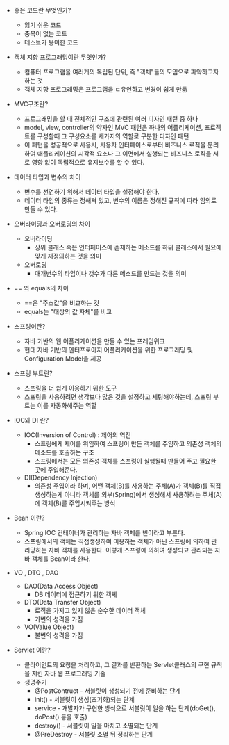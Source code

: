 - 좋은 코드란 무엇인가?
  - 읽기 쉬운 코드
  - 중복이 없는 코드
  - 테스트가 용이한 코드
- 객체 지향 프로그래밍이란 무엇인가?
  - 컴퓨터 프로그램을 여러개의 독립된 단위, 즉 "객체"들의 모임으로 파악하고자 하는 것
  - 객체 지향 프로그래밍은 프로그램을 ㄷ유연하고 변경이 쉽게 만듦
- MVC구조란?
  - 프로그래밍을 할 때 전체적인 구조에 관련된 여러 디자인 패턴 중 하나
  - model, view, controller의 약자인 MVC 패턴은 하나의 어플리케이션, 프로젝트를 구성할때 그 구성요소를 세가지의 역할로 구분한 디자인 패턴
  - 이 패턴을 성공적으로 사용시, 사용자 인터페이스로부터 비즈니스 로직을 분리하여 애플리케이션의 시각적 요소나 그 이면에서 실행되는 비즈니스 로직을 서로 영향 없이 독립적으로 유지보수를 할 수 있다.
- 데이터 타입과 변수의 차이
  - 변수를 선언하기 위해서 데이터 타입을 설정해야 한다.
  - 데이터 타입의 종류는 정해져 있고, 변수의 이름은 정해진 규칙에 따라 임의로 만들 수 있다.
- 오버라이딩과 오버로딩의 차이
  - 오버라이딩
    - 상위 클래스 혹은 인터페이스에 존재하는 메소드를 하위 클래스에서 필요에 맞게 재정의하는 것을 의미
  - 오버로딩
    - 매개변수의 타입이나 갯수가 다른 메소드를 만드는 것을 의미
- == 와 equals의 차이
  - ==은 "주소값"을 비교하는 것
  - equals는 "대상의 값 자체"를 비교





- 스프링이란?
  - 자바 기반의 웹 어플리케이션을 만들 수 있는 프레임워크
  - 현대 자바 기반의 엔터프로아지 어플리케이션을 위한 프로그래밍 및 Configuration Model을 제공
- 스프링 부트란?
  - 스프링을 더 쉽게 이용하기 위한 도구
  - 스프링을 사용하려면 생각보다 많은 것을 설정하고 세팅해야하는데, 스프링 부트는 이를 자동화해주는 역할
- IOC와 DI 란?
  - IOC(Inversion of Control) : 제어의 역전
    - 스프링에게 제어를 위임하여 스프링이 만든 객체를 주임하고 의존성 객체의 메소드를 호출하는 구조
    - 스프링에서는 모든 의존성 객체를 스프링이 실행될때 만들어 주고 필요한 곳에 주입해준다.
  - DI(Dependency Injection)
    - 의존성 주입이라 하며, 어떤 객체(B)를 사용하는 주체(A)가 객체(B)를 직접 생성하는게 아니라
      객체를 외부(Spring)에서 생성해서 사용하려는 주체(A)에 객체(B)를 주입시켜주는 방식
- Bean 이란?
  - Spring IOC 컨테이너가 관리하는 자바 객체를 빈이라고 부른다.
  - 스프링에서의 객체는 직접생성하여 이용하는 객체가 아닌 스프링에 의하여 관리당하는 자바 객체를 사용한다. 이렇게 스프링에 의하여 생성되고 관리되는 자바 객체를 Bean이라 한다.
- VO , DTO , DAO
  - DAO(Data Access Object)
    - DB 데이터에 접근하기 위한 객체
  - DTO(Data Transfer Object)
    - 로직을 가지고 있지 않은 순수한 데이터 객체
    - 가변의 성격을 가짐
  - VO(Value Object)
    - 불변의 성격을 가짐

- Servlet 이란?
  - 클라이언트의 요청을 처리하고, 그 결과를 반환하는 Servlet클래스의 구현 규칙을 지킨 자바 웹 프로그래밍 기술
  - 생명주기
    - @PostContruct - 서블릿이 생성되기 전에 준비하는 단계
    - init() - 서블릿이 생성(초기화)되는 단계
    - service - 개발자가 구현한 방식으로 서블릿이 일을 하는 단계(doGet(), doPost() 등을 호출)
    - destroy() - 서블릿이 일을 마치고 소멸되는 단계
    - @PreDestroy - 서블릿 소멸 뒤 정리하는 단계